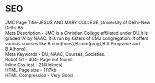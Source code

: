 # SEO
<html>
<body>
JMC
Page Title-JESUS AND MARY COLLEGE ,University of Delhi-New Delhi-65<br>
Meta Description - JMC is a Christian College affiliated under DU.It is graded 'A' by NAAC. It is run by sisters of CMJ congregation. It offers various courses like B.com(hons),B.com(prog),B.A.Programe and B.A(hons).<br>
Meta Keywords - DU, NAAC, Courses, Societies.<br>
Robot.txt - 404- Page not found.<br>
Inline Css test - 214(Inlines)<br>
HTML Page size - 1117kb<br>
HTML Compression - Very Good<br>
</body>
</html>
